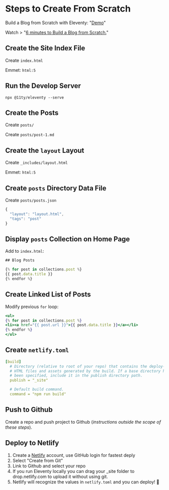 # Steps to Create From Scratch

Build a Blog from Scratch with Eleventy: "[Demo](https://11ty-scratch-blog.netlify.com)"

Watch > "[6 minutes to Build a Blog from Scratch.](https://www.youtube.com/watch?v=kzf9A9tkkl4)"

## Create the Site Index File

Create `index.html`

Emmet: `html:5`

## Run the Develop Server

`npx @11ty/eleventy --serve`

## Create the Posts

Create `posts/`

Create `posts/post-1.md`


## Create the `layout` Layout

Create `_includes/layout.html`

Emmet: `html:5`

## Create `posts` Directory Data File

Create `posts/posts.json`

```jsx
{
  "layout": "layout.html",
  "tags": "post"
}
```

## Display `posts` Collection on Home Page

Add to `index.html`:

```jsx
## Blog Posts

{% for post in collections.post %}
{{ post.data.title }}
{% endfor %}
```

## Create Linked List of Posts

Modify previous `for` loop:

```jsx
<ul>
{% for post in collections.post %}
<li><a href="{{ post.url }}">{{ post.data.title }}</a></li>
{% endfor %}
</ul>
```

## Create `netlify.toml`

```yaml
[build]
  # Directory (relative to root of your repo) that contains the deploy-ready
  # HTML files and assets generated by the build. If a base directory has
  # been specified, include it in the publish directory path.
  publish = "_site"

  # Default build command.
  command = "npm run build"
```

## Push to Github

Create a repo and push project to Github (_instructions outside the scope of these steps_).

## Deploy to Netlify

1. Create a [Netlify](https://netlify.com) account, use GitHub login for fastest deply
2. Select "Create from Git"
3. Link to Github and select your repo
4. If you run Eleventy locally you can drag your _site folder to drop.netlify.com to upload it without using git.
5. Netlify will recognize the values in `netlify.toml` and you can deploy! 🎉
